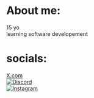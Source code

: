 # About me:
15 yo<br>
learning software developement

# socials:
[X.com](https://twitter.com/horakdejv)<br>
[![Discord](https://img.shields.io/badge/Discord-%237289DA.svg?logo=discord&logoColor=white)](https://discord.gg/https://discord.gg/david.horak)<br>
[![Instagram](https://img.shields.io/badge/Instagram-%23E4405F.svg?logo=Instagram&logoColor=white)](https://www.instagram.com/david_.horak/)

